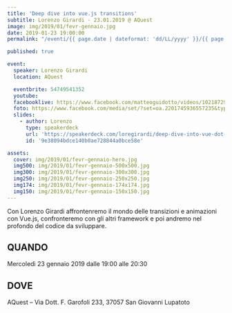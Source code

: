 ```yaml
---
title: 'Deep dive into vue.js transitions'
subtitle: Lorenzo Girardi - 23.01.2019 @ AQuest
image: img/2019/01/fevr-gennaio.jpg
date: 2019-01-23 19:00:00
permalink: "/eventi/{{ page.date | dateformat: 'dd/LL/yyyy' }}/{{ page.fileSlug | slug }}/index.html"

published: true

event:
  speaker: Lorenzo Girardi
  location: AQuest

  eventbrite: 54749541352
  youtube:
  facebooklive: https://www.facebook.com/matteoguidotto/videos/10218729831980817/
  foto: https://www.facebook.com/media/set/?set=oa.2201745936557235&type=3
  slides:
    - author: Lorenzo
      type: speakerdeck
      url: 'https://speakerdeck.com/loregirardi/deep-dive-into-vue-dot-js-transitions'
      id: '9e38094bdce140b0ae728844a0bce58e'

assets:
  cover: img/2019/01/fevr-gennaio-hero.jpg
  img500: img/2019/01/fevr-gennaio-500x500.jpg
  img300: img/2019/01/fevr-gennaio-300x300.jpg
  img250: img/2019/01/fevr-gennaio-250x250.jpg
  img174: img/2019/01/fevr-gennaio-174x174.jpg
  img150: img/2019/01/fevr-gennaio-150x150.jpg
---
```


Con Lorenzo Girardi affrontenremo il mondo delle transizioni e animazioni con Vue.js, confronteremo con gli altri framework e poi andremo nel profondo del codice da sviluppare.

## QUANDO

Mercoledì 23 gennaio 2019 dalle 19:00 alle 20:30

## DOVE

AQuest – Via Dott. F. Garofoli 233, 37057 San Giovanni Lupatoto
